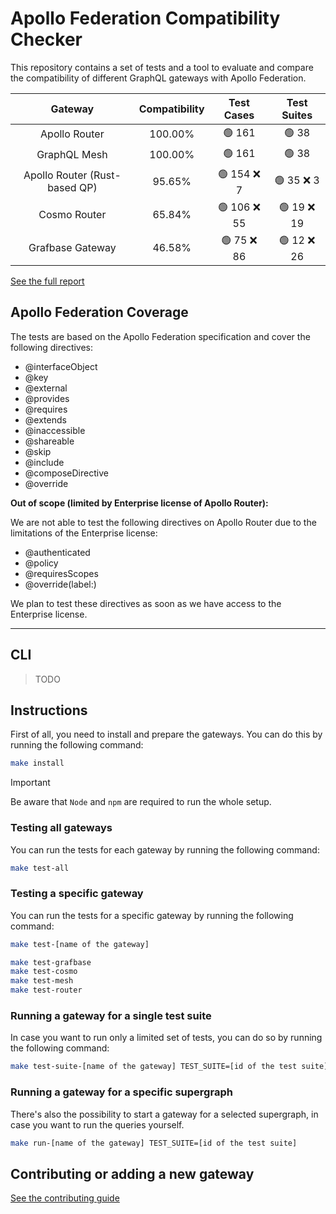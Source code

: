 # Apollo Federation Compatibility Checker

This repository contains a set of tests and a tool to evaluate and compare the compatibility of different GraphQL gateways with Apollo Federation.

<!-- gateways:start -->

|            Gateway            | Compatibility |  Test Cases  | Test Suites |
| :---------------------------: | :-----------: | :----------: | :---------: |
|         Apollo Router         |    100.00%    |    🟢 161    |    🟢 38    |
|         GraphQL Mesh          |    100.00%    |    🟢 161    |    🟢 38    |
| Apollo Router (Rust-based QP) |    95.65%     | 🟢 154 ❌ 7  | 🟢 35 ❌ 3  |
|         Cosmo Router          |    65.84%     | 🟢 106 ❌ 55 | 🟢 19 ❌ 19 |
|       Grafbase Gateway        |    46.58%     | 🟢 75 ❌ 86  | 🟢 12 ❌ 26 |

<!-- gateways:end -->

[See the full report](./REPORT.md)

## Apollo Federation Coverage

The tests are based on the Apollo Federation specification and cover the following directives:

- @interfaceObject
- @key
- @external
- @provides
- @requires
- @extends
- @inaccessible
- @shareable
- @skip
- @include
- @composeDirective
- @override

**Out of scope (limited by Enterprise license of Apollo Router):**

We are not able to test the following directives on Apollo Router due to the limitations of the Enterprise license:

- @authenticated
- @policy
- @requiresScopes
- @override(label:)

We plan to test these directives as soon as we have access to the Enterprise license.

---

## CLI

> TODO

## Instructions

First of all, you need to install and prepare the gateways. You can do this by running the following command:

```bash
make install
```

> [!IMPORTANT]  
> Be aware that `Node` and `npm` are required to run the whole setup.

### Testing all gateways

You can run the tests for each gateway by running the following command:

```bash
make test-all
```

### Testing a specific gateway

You can run the tests for a specific gateway by running the following command:

```bash
make test-[name of the gateway]

make test-grafbase
make test-cosmo
make test-mesh
make test-router
```

### Running a gateway for a single test suite

In case you want to run only a limited set of tests, you can do so by running the following command:

```bash
make test-suite-[name of the gateway] TEST_SUITE=[id of the test suite]
```

### Running a gateway for a specific supergraph

There's also the possibility to start a gateway for a selected supergraph, in case you want to run the queries yourself.

```bash
make run-[name of the gateway] TEST_SUITE=[id of the test suite]
```

## Contributing or adding a new gateway

[See the contributing guide](./.github/CONTRIBUTING.md)
